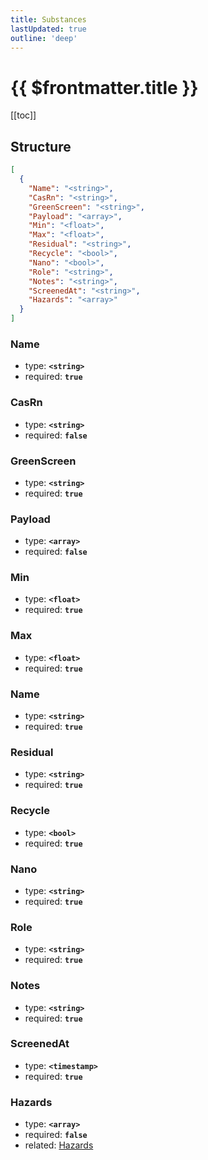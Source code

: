 ```yaml
---
title: Substances
lastUpdated: true
outline: 'deep'
---
```


# {{ $frontmatter.title }}

[[toc]]

## Structure

```json
[
  {
    "Name": "<string>",
    "CasRn": "<string>",
    "GreenScreen": "<string>",
    "Payload": "<array>",
    "Min": "<float>",
    "Max": "<float>",
    "Residual": "<string>",
    "Recycle": "<bool>",
    "Nano": "<bool>",
    "Role": "<string>",
    "Notes": "<string>",
    "ScreenedAt": "<string>",
    "Hazards": "<array>"
  }
]
```

### Name

- type: **`<string>`**
- required: **`true`**

### CasRn

- type: **`<string>`**
- required: **`false`**

### GreenScreen

- type: **`<string>`**
- required: **`true`**

### Payload

- type: **`<array>`**
- required: **`false`**

### Min

- type: **`<float>`**
- required: **`true`**

### Max

- type: **`<float>`**
- required: **`true`**

### Name

- type: **`<string>`**
- required: **`true`**

### Residual

- type: **`<string>`**
- required: **`true`**

### Recycle

- type: **`<bool>`**
- required: **`true`**

### Nano

- type: **`<string>`**
- required: **`true`**

### Role

- type: **`<string>`**
- required: **`true`**

### Notes

- type: **`<string>`**
- required: **`true`**

### ScreenedAt

- type: **`<timestamp>`**
- required: **`true`**

### Hazards

- type: **`<array>`**
- required: **`false`**
- related: [Hazards](./hazards)

